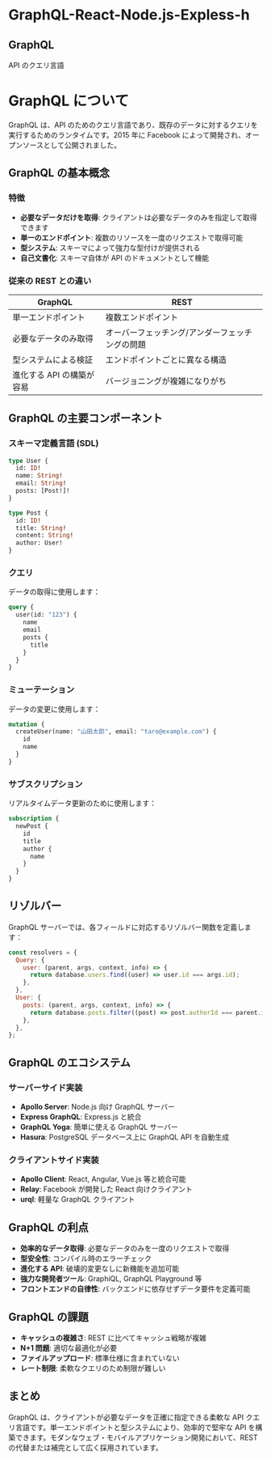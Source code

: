 # GraphQL-React-Node.js-Expless-h

## GraphQL

API のクエリ言語

# GraphQL について

GraphQL は、API のためのクエリ言語であり、既存のデータに対するクエリを実行するためのランタイムです。2015 年に Facebook によって開発され、オープンソースとして公開されました。

## GraphQL の基本概念

### 特徴

- **必要なデータだけを取得**: クライアントは必要なデータのみを指定して取得できます
- **単一のエンドポイント**: 複数のリソースを一度のリクエストで取得可能
- **型システム**: スキーマによって強力な型付けが提供される
- **自己文書化**: スキーマ自体が API のドキュメントとして機能

### 従来の REST との違い

| GraphQL                   | REST                                            |
| ------------------------- | ----------------------------------------------- |
| 単一エンドポイント        | 複数エンドポイント                              |
| 必要なデータのみ取得      | オーバーフェッチング/アンダーフェッチングの問題 |
| 型システムによる検証      | エンドポイントごとに異なる構造                  |
| 進化する API の構築が容易 | バージョニングが複雑になりがち                  |

## GraphQL の主要コンポーネント

### スキーマ定義言語 (SDL)

```graphql
type User {
  id: ID!
  name: String!
  email: String!
  posts: [Post!]!
}

type Post {
  id: ID!
  title: String!
  content: String!
  author: User!
}
```

### クエリ

データの取得に使用します：

```graphql
query {
  user(id: "123") {
    name
    email
    posts {
      title
    }
  }
}
```

### ミューテーション

データの変更に使用します：

```graphql
mutation {
  createUser(name: "山田太郎", email: "taro@example.com") {
    id
    name
  }
}
```

### サブスクリプション

リアルタイムデータ更新のために使用します：

```graphql
subscription {
  newPost {
    id
    title
    author {
      name
    }
  }
}
```

## リゾルバー

GraphQL サーバーでは、各フィールドに対応するリゾルバー関数を定義します：

```javascript
const resolvers = {
  Query: {
    user: (parent, args, context, info) => {
      return database.users.find((user) => user.id === args.id);
    },
  },
  User: {
    posts: (parent, args, context, info) => {
      return database.posts.filter((post) => post.authorId === parent.id);
    },
  },
};
```

## GraphQL のエコシステム

### サーバーサイド実装

- **Apollo Server**: Node.js 向け GraphQL サーバー
- **Express GraphQL**: Express.js と統合
- **GraphQL Yoga**: 簡単に使える GraphQL サーバー
- **Hasura**: PostgreSQL データベース上に GraphQL API を自動生成

### クライアントサイド実装

- **Apollo Client**: React, Angular, Vue.js 等と統合可能
- **Relay**: Facebook が開発した React 向けクライアント
- **urql**: 軽量な GraphQL クライアント

## GraphQL の利点

- **効率的なデータ取得**: 必要なデータのみを一度のリクエストで取得
- **型安全性**: コンパイル時のエラーチェック
- **進化する API**: 破壊的変更なしに新機能を追加可能
- **強力な開発者ツール**: GraphiQL, GraphQL Playground 等
- **フロントエンドの自律性**: バックエンドに依存せずデータ要件を定義可能

## GraphQL の課題

- **キャッシュの複雑さ**: REST に比べてキャッシュ戦略が複雑
- **N+1 問題**: 適切な最適化が必要
- **ファイルアップロード**: 標準仕様に含まれていない
- **レート制限**: 柔軟なクエリのため制限が難しい

## まとめ

GraphQL は、クライアントが必要なデータを正確に指定できる柔軟な API クエリ言語です。単一エンドポイントと型システムにより、効率的で堅牢な API を構築できます。モダンなウェブ・モバイルアプリケーション開発において、REST の代替または補完として広く採用されています。
